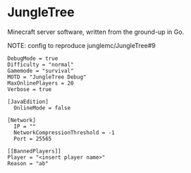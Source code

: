 # JungleTree

Minecraft server software, written from the ground-up in Go.

NOTE: config to reproduce junglemc/JungleTree#9
```
DebugMode = true
Difficulty = "normal"
Gamemode = "survival"
MOTD = "JungleTree Debug"
MaxOnlinePlayers = 20
Verbose = true

[JavaEdition]
  OnlineMode = false

[Network]
  IP = ""
  NetworkCompressionThreshold = -1
  Port = 25565

[[BannedPlayers]]
Player = "<insert player name>"
Reason = "ab"
```
